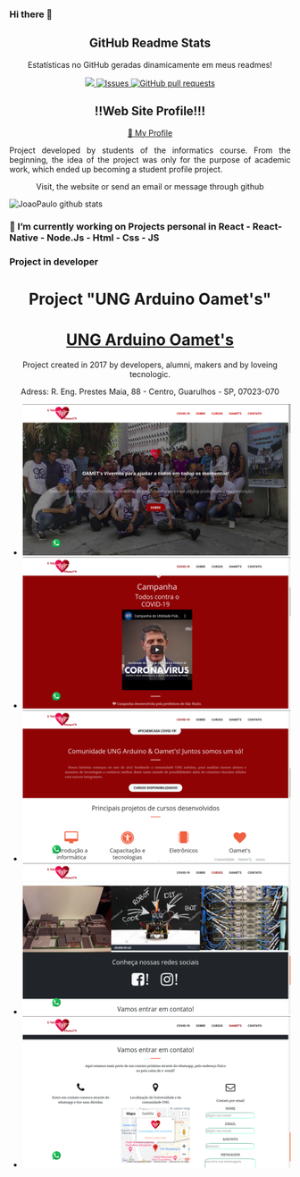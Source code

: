 ### Hi there 👋

<p align="center">
  
 <h2 align="center">GitHub Readme Stats</h2>

 <p align="center">Estatísticas no GitHub geradas dinamicamente em meus readmes!</p>


</p>
  <p align="center">
    <a href="https://codecov.io/gh/JoaoDev0105/github-readme-stats">
      <img src="https://codecov.io/gh/JoaoDev0105/github-readme-stats/branch/master/graph/badge.svg" />
    </a>
    <a href="https://github.com/JoaoDev0105/github-readme-stats/issues">
      <img alt="Issues" src="https://img.shields.io/github/issues/JoaoDev0105/github-readme-stats?color=0088ff" />
    </a>
    <a href="https://github.com/JoaoDev0105/github-readme-stats/pulls">
      <img alt="GitHub pull requests" src="https://img.shields.io/github/issues-pr/JoaoDev0105/github-readme-stats?color=0088ff" />
    </a>
    <br />
  </p>
  <div align="center">
    <h2>
      !!Web Site Profile!!!
    </h2>
    <a align="center" href="https://dev-portifolio.vercel.app">🌱 My Profile</a>
    <p align="justify"> Project developed by students of the informatics course.
      From the beginning, the idea of ​​the project was only for the purpose of academic work, which ended up becoming a student profile project.
    </p>
    <p align="center">
      Visit, the website or send an email or message through github 
    </p>
  </div>

![JoaoPaulo github stats](https://github-readme-stats.vercel.app/api?username=JoaoDev0105&show_icons=true&theme=dracula)


### 🔭 I’m currently working on Projects personal in React - React-Native - Node.Js - Html - Css - JS


### Project in developer
<div align="center">
  <h1>Project "UNG Arduino Oamet's"</h1>
  <h1 align="center" styled="text-decoration: none"> <a href="https://comunidade-ung-arduino.vercel.app/">UNG Arduino Oamet's</a>
  </h1>
  <p> Project created in 2017 by developers, alumni, makers and by loveing tecnologic.  </P>
  <p> Adress:  R. Eng. Prestes Maia, 88 - Centro, Guarulhos - SP, 07023-070 </p>
  <ul>
    <li><img alt="website" src="./src/assets/ft-1.png" /> </li>
    <li><img alt="website" src="./src/assets/ft-2.png" /></li>
    <li><img alt="website" src="./src/assets/ft-3.png" /> </li>
    <li><img alt="website" src="./src/assets/ft-4.png" /> </li>
    <li><img alt="website" src="./src/assets/ft-5.png" /> </li>
  </ul>
  
</div>
<!--
**JoaoDev0105/JoaoDev0105** is a ✨ _special_ ✨ repository because its `README.md` (this file) appears on your GitHub profile.

Here are some ideas to get you started:


- 🌱 I’m currently learning ...
- 👯 I’m looking to collaborate on ...
- 🤔 I’m looking for help with ...
- 💬 Ask me about ...
- 📫 How to reach me: ...
- 😄 Pronouns: ...
- ⚡ Fun fact: ...
-->
